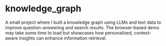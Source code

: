 # knowledge_graph
A small project where I built a knowledge graph using LLMs and text data to improve question-answering and search results. The browser-based demo may take some time to load but showcases how personalized, context-aware insights can enhance information retrieval.
